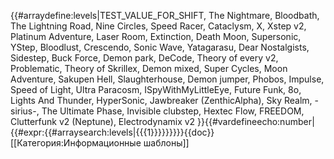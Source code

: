 {{#arraydefine:levels|TEST_VALUE_FOR_SHIFT,
The Nightmare,
Bloodbath,
The Lightning Road,
Nine Circles,
Speed Racer,
Cataclysm,
X,
Xstep v2,
Platinum Adventure,
Laser Room,
Extinction,
Death Moon,
Supersonic,
YStep,
Bloodlust,
Crescendo,
Sonic Wave,
Yatagarasu,
Dear Nostalgists,
Sidestep,
Buck Force,
Demon park,
DeCode,
Theory of every v2,
Problematic,
Theory of Skrillex,
Demon mixed,
Super Cycles,
Moon Adventure,
Sakupen Hell,
Slaughterhouse,
Demon jumper,
Phobos,
Impulse,
Speed of Light,
Ultra Paracosm,
ISpyWithMyLittleEye,
Future Funk,
8o,
Lights And Thunder,
HyperSonic,
Jawbreaker (ZenthicAlpha),
Sky Realm,
-sirius-,
The Ultimate Phase,
Invisible clubstep,
Hextec Flow,
FREEDOM,
Clutterfunk v2 (Neptune),
Electrodynamix v2
}}{{#vardefineecho:number|{{#expr:{{#arraysearch:levels|{{{1}}}}}}}}}<noinclude>{{doc}}[[Категория:Информационные шаблоны]]</noinclude>